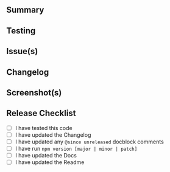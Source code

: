 ## Summary

## Testing

## Issue(s)

## Changelog

## Screenshot(s)

## Release Checklist
- [ ] I have tested this code
- [ ] I have updated the Changelog
- [ ] I have updated any `@since unreleased` docblock comments
- [ ] I have run `npm version [major | minor | patch]`
- [ ] I have updated the Docs
- [ ] I have updated the Readme
